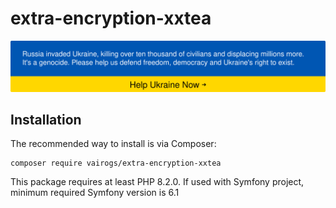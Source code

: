 # extra-encryption-xxtea

[![Stand With Ukraine](https://raw.githubusercontent.com/vshymanskyy/StandWithUkraine/main/banner2-direct.svg)](https://vshymanskyy.github.io/StandWithUkraine)

Installation
------------

The recommended way to install is via Composer:

```
composer require vairogs/extra-encryption-xxtea
```

This package requires at least PHP 8.2.0. If used with Symfony project, minimum required Symfony version is 6.1
